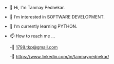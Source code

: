 - 👋 Hi, I’m Tanmay Pednekar.
- 👀 I’m interested in SOFTWARE DEVELOPMENT.
- 🌱 I’m currently learning PYTHON.
- 📫 How to reach me ...
     
     -📧 1798.tkp@gmail.com
     
     -🔗 https://www.linkedin.com/in/tanmaypednekar/

<!---
Tanmay1798/Tanmay1798 is a ✨ special ✨ repository because its `README.md` (this file) appears on your GitHub profile.
You can click the Preview link to take a look at your changes.
--->
